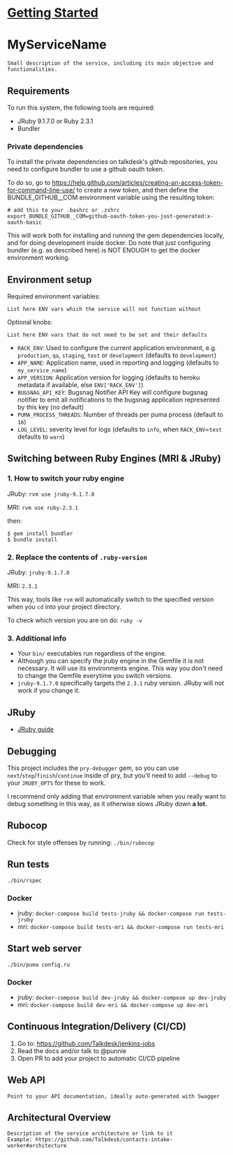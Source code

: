 # [Getting Started](docs/GettingStarted.md)

# MyServiceName

`Small description of the service, including its main objective and functionalities.`

## Requirements

To run this system, the following tools are required:

* JRuby 9.1.7.0 or Ruby 2.3.1
* Bundler

### Private dependencies

To install the private dependencies on talkdesk's github repositories, you need to configure bundler to use a github oauth token.

To do so, go to https://help.github.com/articles/creating-an-access-token-for-command-line-use/ to create a new token, and then define the BUNDLE_GITHUB__COM environment variable using the resulting token:

```
# add this to your .bashrc or .zshrc
export BUNDLE_GITHUB__COM=github-oauth-token-you-just-generated:x-oauth-basic
```

This will work both for installing and running the gem dependencies locally, and for doing development inside docker. Do note that just configuring bundler (e.g. as described here) is NOT ENOUGH to get the docker environment working.

## Environment setup

Required environment variables:

`List here ENV vars which the service will not function without`

Optional knobs:

`List here ENV vars that do not need to be set and their defaults`

* `RACK_ENV`: Used to configure the current application environment, e.g. `production`, `qa`, `staging`, `test` or `development` (defaults to `development`)
* `APP_NAME`: Application name, used in reporting and logging (defaults to `my_service_name`)
* `APP_VERSION`: Application version for logging (defaults to heroku metadata if available, else `ENV['RACK_ENV']`)
* `BUGSNAG_API_KEY`: Bugsnag Notifier API Key will configure bugsnag notifier to emit all notifications to the bugsnag application represented by this key (no default)
* `PUMA_PROCESS_THREADS`: Number of threads per puma process (default to `16`)
* `LOG_LEVEL`: severity level for logs (defaults to `info`, when `RACK_ENV`=`test` defaults to `warn`)

## Switching between Ruby Engines (MRI & JRuby)

### 1. How to switch your ruby engine

JRuby: `rvm use jruby-9.1.7.0`

MRI: `rvm use ruby-2.3.1`

then:
```
$ gem install bundler
$ bundle install
```

### 2. Replace the contents of `.ruby-version`

JRuby: `jruby-9.1.7.0`

MRI: `2.3.1`

This way, tools like `rvm` will automatically switch to the specified version when you `cd` into your project directory.

To check which version you are on do: `ruby -v`

### 3. Additional info

* Your `bin/` executables run regardless of the engine.
* Although you can specify the jruby engine in the Gemfile it is not necessary. It will use its environments engine. This way you don't need to change the Gemfile everytime you switch versions.
* `jruby-9.1.7.0` specifically targets the `2.3.1` ruby version. JRuby will not work if you change it.

## JRuby

* [JRuby guide](docs/JRUBY.md)

## Debugging

This project includes the `pry-debugger` gem, so you can use `next`/`step`/`finish`/`continue` inside of pry, but you'll need to add `--debug` to your `JRUBY_OPTS` for these to work.

I recommend only adding that environment variable when you really want to debug something in this way, as it otherwise slows JRuby down **a lot**.

## Rubocop

Check for style offenses by running: `./bin/rubocop`

## Run tests

`./bin/rspec`

### Docker

* jruby: `docker-compose build tests-jruby && docker-compose run tests-jruby`
* mri: `docker-compose build tests-mri && docker-compose run tests-mri`

## Start web server

`./bin/puma config.ru`

### Docker

* jruby: `docker-compose build dev-jruby && docker-compose up dev-jruby`
* mri: `docker-compose build dev-mri && docker-compose up dev-mri`

## Continuous Integration/Delivery (CI/CD)

1. Go to: https://github.com/Talkdesk/jenkins-jobs
2. Read the docs and/or talk to @punnie
3. Open PR to add your project to automatic CI/CD pipeline

## Web API

`Point to your API documentation, ideally auto-generated with Swagger`

## Architectural Overview

```
Description of the service architecture or link to it
Example: https://github.com/Talkdesk/contacts-intake-worker#architecture
```
